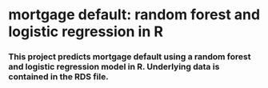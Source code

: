 # mortgage default: random forest and logistic regression in R
### This project predicts mortgage default using a random forest and logistic regression model in R. Underlying data is contained in the RDS file. 
